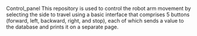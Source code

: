
Control_panel
This repository is used to control the robot arm movement by selecting the side to travel using a basic interface that comprises 5 buttons (forward, left, backward, right, and stop), each of which sends a value to the database and prints it on a separate page.
